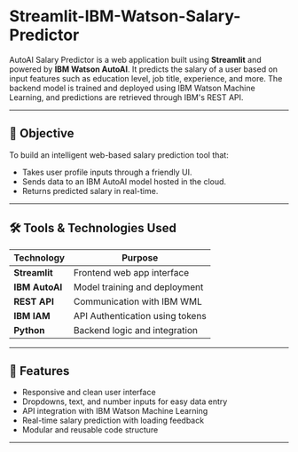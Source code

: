 # Streamlit-IBM-Watson-Salary-Predictor
AutoAI Salary Predictor is a web application built using **Streamlit** and powered by **IBM Watson AutoAI**. It predicts the salary of a user based on input features such as education level, job title, experience, and more. The backend model is trained and deployed using IBM Watson Machine Learning, and predictions are retrieved through IBM's REST API.

---

## 🎯 Objective

To build an intelligent web-based salary prediction tool that:
- Takes user profile inputs through a friendly UI.
- Sends data to an IBM AutoAI model hosted in the cloud.
- Returns predicted salary in real-time.

---

## 🛠️ Tools & Technologies Used

| Technology       | Purpose                          |
|------------------|----------------------------------|
| **Streamlit**    | Frontend web app interface       |
| **IBM AutoAI**   | Model training and deployment    |
| **REST API**     | Communication with IBM WML       |
| **IBM IAM**      | API Authentication using tokens  |
| **Python**       | Backend logic and integration    |

---

## 🧩 Features

- Responsive and clean user interface
- Dropdowns, text, and number inputs for easy data entry
- API integration with IBM Watson Machine Learning
- Real-time salary prediction with loading feedback
- Modular and reusable code structure

---

 
